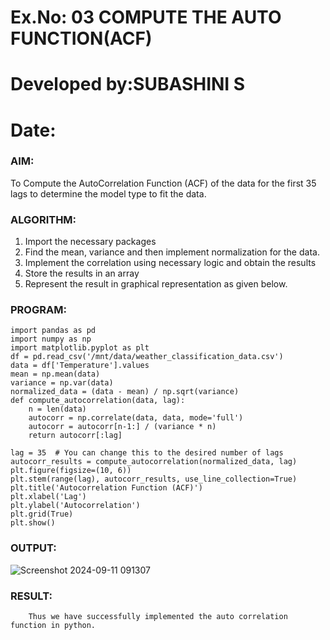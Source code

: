 # Ex.No: 03   COMPUTE THE AUTO FUNCTION(ACF)
# Developed by:SUBASHINI S
# Date: 

### AIM:
To Compute the AutoCorrelation Function (ACF) of the data for the first 35 lags to determine the model
type to fit the data.
### ALGORITHM:
1. Import the necessary packages
2. Find the mean, variance and then implement normalization for the data.
3. Implement the correlation using necessary logic and obtain the results
4. Store the results in an array
5. Represent the result in graphical representation as given below.
### PROGRAM:
```
import pandas as pd
import numpy as np
import matplotlib.pyplot as plt
df = pd.read_csv('/mnt/data/weather_classification_data.csv')
data = df['Temperature'].values
mean = np.mean(data)
variance = np.var(data)
normalized_data = (data - mean) / np.sqrt(variance)
def compute_autocorrelation(data, lag):
    n = len(data)
    autocorr = np.correlate(data, data, mode='full')
    autocorr = autocorr[n-1:] / (variance * n)
    return autocorr[:lag]

lag = 35  # You can change this to the desired number of lags
autocorr_results = compute_autocorrelation(normalized_data, lag)
plt.figure(figsize=(10, 6))
plt.stem(range(lag), autocorr_results, use_line_collection=True)
plt.title('Autocorrelation Function (ACF)')
plt.xlabel('Lag')
plt.ylabel('Autocorrelation')
plt.grid(True)
plt.show()

```


### OUTPUT:

![Screenshot 2024-09-11 091307](https://github.com/user-attachments/assets/fa92bf12-70bc-48c9-8e0f-822f98fca9b9)


### RESULT:
        Thus we have successfully implemented the auto correlation function in python.
